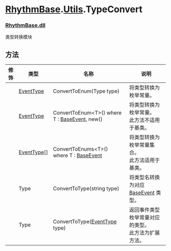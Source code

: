 # [RhythmBase](../../RhythmToolkit.md).[Utils](../namespace/Utils.md).TypeConvert
### [RhythmBase.dll](../assembly/RhythmBase.md)
类型转换模块

## 方法

修饰 | 类型 | 名称 | 说明
-|-|-|-
| | [EventType](../enum/EventType.md) | ConvertToEnum(Type type) | 将类型转换为枚举常量。
| | [EventType](../enum/EventType.md) | ConvertToEnum\<T\>() where T : [BaseEvent](../class/BaseEvent.md), new() | 将类型转换为枚举常量。<br>此方法不适用于基类。
| | [EventType](../enum/EventType.md)[] | ConvertToEnums\<T\>() where T : [BaseEvent](../class/BaseEvent.md) | 将类型转换为枚举常量集合。<br>此方法适用于基类。
| | Type | ConvertToType(string type) | 将类型名转换为对应 [BaseEvent](../class/BaseEvent.md) 类型。
| | Type | ConvertToType([EventType](../enum/EventType.md) type) | 返回事件类型枚举常量对应的类型。<br>此方法为扩展方法。